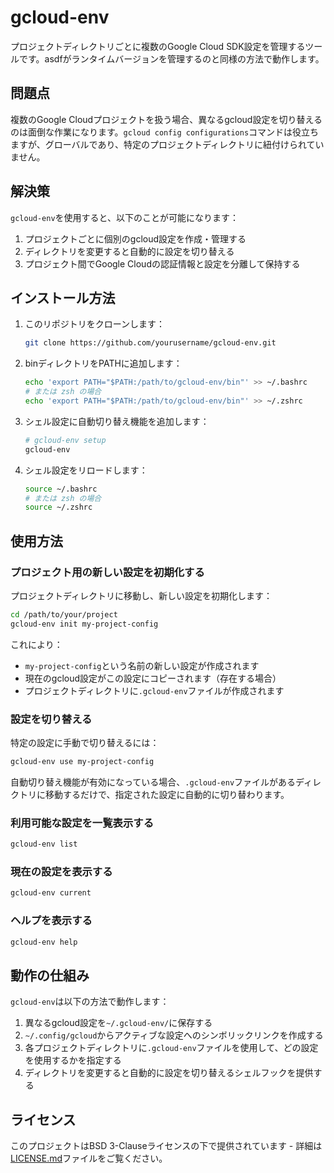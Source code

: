 # gcloud-env

プロジェクトディレクトリごとに複数のGoogle Cloud SDK設定を管理するツールです。asdfがランタイムバージョンを管理するのと同様の方法で動作します。

## 問題点

複数のGoogle Cloudプロジェクトを扱う場合、異なるgcloud設定を切り替えるのは面倒な作業になります。`gcloud config configurations`コマンドは役立ちますが、グローバルであり、特定のプロジェクトディレクトリに紐付けられていません。

## 解決策

`gcloud-env`を使用すると、以下のことが可能になります：

1. プロジェクトごとに個別のgcloud設定を作成・管理する
2. ディレクトリを変更すると自動的に設定を切り替える
3. プロジェクト間でGoogle Cloudの認証情報と設定を分離して保持する

## インストール方法

1. このリポジトリをクローンします：
   ```bash
   git clone https://github.com/yourusername/gcloud-env.git
   ```

2. binディレクトリをPATHに追加します：
   ```bash
   echo 'export PATH="$PATH:/path/to/gcloud-env/bin"' >> ~/.bashrc
   # または zsh の場合
   echo 'export PATH="$PATH:/path/to/gcloud-env/bin"' >> ~/.zshrc
   ```

3. シェル設定に自動切り替え機能を追加します：
   ```bash
   # gcloud-env setup
   gcloud-env
   ```

4. シェル設定をリロードします：
   ```bash
   source ~/.bashrc
   # または zsh の場合
   source ~/.zshrc
   ```

## 使用方法

### プロジェクト用の新しい設定を初期化する

プロジェクトディレクトリに移動し、新しい設定を初期化します：

```bash
cd /path/to/your/project
gcloud-env init my-project-config
```

これにより：
- `my-project-config`という名前の新しい設定が作成されます
- 現在のgcloud設定がこの設定にコピーされます（存在する場合）
- プロジェクトディレクトリに`.gcloud-env`ファイルが作成されます

### 設定を切り替える

特定の設定に手動で切り替えるには：

```bash
gcloud-env use my-project-config
```

自動切り替え機能が有効になっている場合、`.gcloud-env`ファイルがあるディレクトリに移動するだけで、指定された設定に自動的に切り替わります。

### 利用可能な設定を一覧表示する

```bash
gcloud-env list
```

### 現在の設定を表示する

```bash
gcloud-env current
```

### ヘルプを表示する

```bash
gcloud-env help
```

## 動作の仕組み

`gcloud-env`は以下の方法で動作します：

1. 異なるgcloud設定を`~/.gcloud-env/`に保存する
2. `~/.config/gcloud`からアクティブな設定へのシンボリックリンクを作成する
3. 各プロジェクトディレクトリに`.gcloud-env`ファイルを使用して、どの設定を使用するかを指定する
4. ディレクトリを変更すると自動的に設定を切り替えるシェルフックを提供する

## ライセンス

このプロジェクトはBSD 3-Clauseライセンスの下で提供されています - 詳細は[LICENSE.md](../LICENSE.md)ファイルをご覧ください。
